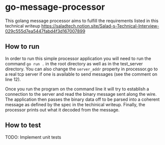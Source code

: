 # go-message-processor
This golang message processor aims to fulfill the requirements listed in this technical writeup https://saladtech.notion.site/Salad-s-Technical-Interview-029c555d7ea5447fabd4f3d167007899


## How to run

In order to run this simple processor application you will need to run the command `go run .` in the root directory as well as in the test_server directory. You can also change the `server_addr` property in processor.go to a real tcp server if one is available to send messages (see the comment on line 12).

 Once you run the program on the command line it will try to establish a connection to the server and read the binary message sent along the wire. The application then passes the binary data off to be parsed into a coherent message as defined by the spec in the techinical writeup. Finally, the processor prints out what it decoded from the message.

 ## How to test

 TODO: Implement unit tests